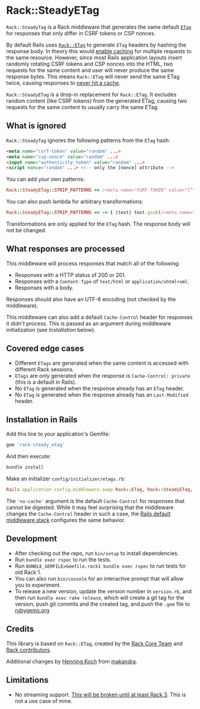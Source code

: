 # Rack::SteadyETag

`Rack::SteadyTag` is a Rack middleware that generates the same default [`ETag`](https://developer.mozilla.org/en-US/docs/Web/HTTP/Headers/ETag) for responses that only differ in CSRF tokens or CSP nonces.

By default Rails uses [`Rack::ETag`](https://rdoc.info/github/rack/rack/Rack/ETag) to generate `ETag` headers by hashing the response body. In theory this would [enable caching](https://developer.mozilla.org/en-US/docs/Web/HTTP/Headers/If-None-Match) for multiple requests to the same resource. However, since most Rails application layouts insert randomly rotating CSRF tokens and CSP nonces into the HTML, two requests for the same content and user will never produce the same response bytes. This means `Rack::ETag` will never send the same ETag twice, causing responses to [never hit a cache](https://github.com/rails/rails/issues/29889).

`Rack::SteadyETag` is a drop-in replacement for `Rack::ETag`. It excludes random content (like CSRF tokens) from the generated ETag, causing two requests for the same content to usually carry the same ETag.

## What is ignored

`Rack::SteadyTag`  ignores the following patterns from the `ETag` hash:

```html
<meta name="csrf-token" value="random" ...>
<meta name="csp-nonce" value="random" ...>
<input name="authenticity_token" value="random" ...>
<script nonce="random" ...> <!-- only the [nonce] attribute -->
```

You can add your own patterns:

```ruby
Rack::SteadyETag::STRIP_PATTERNS << /<meta name="XSRF-TOKEN" value="[^"]+">/
```

You can also push lambda for arbitrary transformations:

```ruby
Rack::SteadyETag::STRIP_PATTERNS << -> { |text| text.gsub(/<meta name="XSRF-TOKEN" value="[^"]+">/, '') }
```

Transformations are only applied for the `ETag` hash. The response body will not be changed.

## What responses are processed

This middleware will process responses that match all of the following: 

- Responses with a HTTP status of 200 or 201.
- Responses with a `Content-Type` of `text/html` or `application/xhtml+xml`.
- Responses with a body. 

Responses should also have an UTF-8 encoding (not checked by the middleware).

This middleware can also add a default `Cache-Control` header for responses it *didn't* process. This is passed as an argument during middleware initialization (see *Installation* below). 

## Covered edge cases

- Different `ETags` are generated when the same content is accessed with different Rack sessions.
- `ETags` are only generated when the response is `Cache-Control: private` (this is a default in Rails).
- No `ETag` is generated when the response already has an `ETag` header.
- No `ETag` is generated when the response already has an `Last-Modified` header.


## Installation in Rails

Add this line to your application's Gemfile:

```ruby
gem 'rack-steady_etag'
```

And then execute:

```bash
bundle install
```

Make an initializer `config/initializer/etags.rb`:

```ruby
Rails.application.config.middleware.swap Rack::ETag, Rack::SteadyETag, 'no-cache'
```

The `'no-cache'` argument is the default `Cache-Control` for responses that cannot be digested. While it may feel surprising that the middleware changes the `Cache-Control` header in such a case, the [Rails default middleware stack](https://github.com/rails/rails/blob/d96609505511a76c618dc3adfa3ca4679317d008/railties/lib/rails/application/default_middleware_stack.rb#L81) configures the same behavior.


## Development

- After checking out the repo, run `bin/setup` to install dependencies.
- Run `bundle exec rspec` to run the tests.
- Run `BUNDLE_GEMFILE=Gemfile.rack1 bundle exec rspec` to run tests for old Rack 1.
- You can also run `bin/console` for an interactive prompt that will allow you to experiment.
- To release a new version, update the version number in `version.rb`, and then run `bundle exec rake release`, which will create a git tag for the version, push git commits and the created tag, and push the `.gem` file to [rubygems.org](https://rubygems.org).

## Credits

This library is based on `Rack::ETag`, created by the [Rack Core Team](https://github.com/rack/rack#label-Thanks) and [Rack contributors](https://github.com/rack/rack/graphs/contributors).

Additional changes by [Henning Koch](https://twitter.com/triskweline) from [makandra](https://makandra.com).

## Limitations

- No streaming support. [This will be broken until at least Rack 3](https://github.com/rack/rack/issues/1619). This is not a use case of mine.
